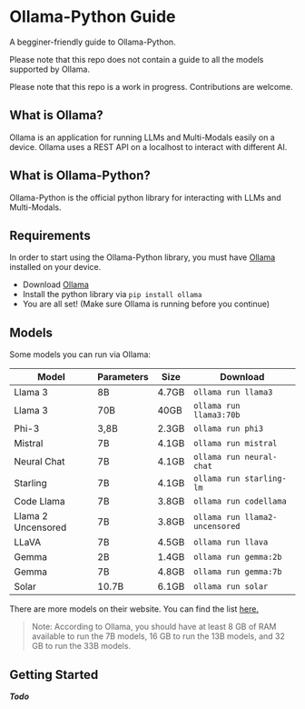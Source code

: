 # Ollama-Python Guide
A begginer-friendly guide to Ollama-Python.

Please note that this repo does not contain a guide to all the models supported by Ollama.

Please note that this repo is a work in progress. Contributions are welcome.

## What is Ollama?
Ollama is an application for running LLMs and Multi-Modals easily on a device. Ollama uses a REST API on a localhost to interact with different AI.

## What is Ollama-Python?
Ollama-Python is the official python library for interacting with LLMs and Multi-Modals.

## Requirements
In order to start using the Ollama-Python library, you must have [Ollama](https://ollama.com) installed on your device.

- Download [Ollama](https://ollama.com)
- Install the python library via `pip install ollama`
- You are all set! (Make sure Ollama is running before you continue)

## Models
Some models you can run via Ollama:

| Model              | Parameters | Size  | Download                       |
| ------------------ | ---------- | ----- | ------------------------------ |
| Llama 3            | 8B         | 4.7GB | `ollama run llama3`            |
| Llama 3            | 70B        | 40GB  | `ollama run llama3:70b`        |
| Phi-3              | 3,8B       | 2.3GB | `ollama run phi3`              |
| Mistral            | 7B         | 4.1GB | `ollama run mistral`           |
| Neural Chat        | 7B         | 4.1GB | `ollama run neural-chat`       |
| Starling           | 7B         | 4.1GB | `ollama run starling-lm`       |
| Code Llama         | 7B         | 3.8GB | `ollama run codellama`         |
| Llama 2 Uncensored | 7B         | 3.8GB | `ollama run llama2-uncensored` |
| LLaVA              | 7B         | 4.5GB | `ollama run llava`             |
| Gemma              | 2B         | 1.4GB | `ollama run gemma:2b`          |
| Gemma              | 7B         | 4.8GB | `ollama run gemma:7b`          |
| Solar              | 10.7B      | 6.1GB | `ollama run solar`             |

There are more models on their website. You can find the list [here.](https://ollama.com/library)

> Note: According to Ollama, you should have at least 8 GB of RAM available to run the 7B models, 16 GB to run the 13B models, and 32 GB to run the 33B models.

## Getting Started
***Todo***
